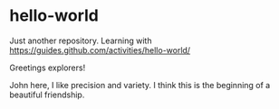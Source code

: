 # hello-world
Just another repository. Learning with https://guides.github.com/activities/hello-world/

Greetings explorers!

John here, I like precision and variety.
I think this is the beginning of a beautiful friendship.

